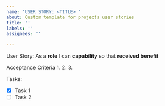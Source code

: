 ```yaml
---
name: 'USER STORY: <TITLE> '
about: Custom template for projects user stories
title: ''
labels: ''
assignees: ''

---
```


User Story: As a **role** I can **capability** so that **received benefit**

Acceptance Criteria
1.
2.
3.

Tasks:
- [x] Task 1
- [ ] Task 2
